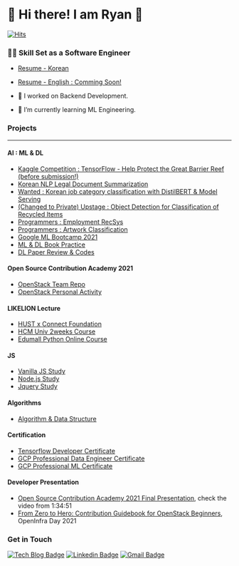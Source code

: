 # 🤖  Hi there! I am Ryan 🐯

[![Hits](https://hits.seeyoufarm.com/api/count/incr/badge.svg?url=https%3A%2F%2Fgithub.com%2FRyanKor&count_bg=%2376FB11&title_bg=%23198BD7&icon=github.svg&icon_color=%23000000&title=Visitors&edge_flat=false)](https://hits.seeyoufarm.com)

### 🏄‍♂️ Skill Set as a Software Engineer

- [Resume - Korean](https://programmers.co.kr/pr/equus3144_2215)
- [Resume - English : Comming Soon!]()

- 🔭 I worked on Backend Development.
- 🌱 I’m currently learning ML Engineering. 


### Projects
---

#### AI : ML & DL
- [Kaggle Competition : TensorFlow - Help Protect the Great Barrier Reef (before submission!)](https://www.kaggle.com/seungtaekim/faster-r-cnn-the-great-barrier-reef)
- [Korean NLP Legal Document Summarization](https://github.com/RyanKor/ko-nlp-legal-docs-summary)
- [Wanted : Korean job category classification with DistilBERT & Model Serving](https://github.com/RyanKor/wanted-pilot)
- [(Changed to Private) Upstage : Object Detection for Classification of Recycled Items](https://github.com/RyanKor/Object-Detection-for-Classification-of-Recycled-Items)
- [Programmers : Employment RecSys](https://github.com/RyanKor/dev-match-recommendation)
- [Programmers : Artwork Classification](https://github.com/RyanKor/dev-match-ML)
- [Google ML Bootcamp 2021](https://github.com/RyanKor/2021-google-ml-bootcamp)
- [ML & DL Book Practice](https://github.com/RyanKor/dl-ml-book-code)
- [DL Paper Review & Codes](https://github.com/RyanKor/DL-Paper-Review-and-Code-Practice)

#### Open Source Contribution Academy 2021

- [OpenStack Team Repo](https://github.com/openstack-kr/contribution-academy-2021)
- [OpenStack Personal Activity](https://github.com/RyanKor/2021-OpenStack-Open-Source-Contribution)

#### LIKELION Lecture

- [HUST x Connect Foundation](https://github.com/RyanKor/connect-foundation-material)
- [HCM Univ 2weeks Course](https://github.com/RyanKor/2weeks-curriculum-for-HCM-Univ)
- [Edumall Python Online Course](https://github.com/RyanKor/likelion-edumall-python-online)

#### JS

- [Vanilla JS Study](https://github.com/RyanKor/vanilla-js-for-bootcamp)
- [Node.js Study](https://github.com/RyanKor/node-js-for-bootcamp)
- [Jquery Study](https://github.com/RyanKor/eating-jquery)

#### Algorithms

- [Algorithm & Data Structure](https://github.com/RyanKor/all-algorithms-and-data-structure)

#### Certification

- [Tensorflow Developer Certificate](https://www.credential.net/8b28d930-5e16-4023-884b-1820fd8d8f5e#gs.h8ighc)
- [GCP Professional Data Engineer Certificate](https://www.credential.net/03537775-3648-4fd1-a06c-8ea02d91613e?key=304142fead33e44f6e01c27b1bc10af50205ada70a1f7d7ce64de1ad27711062)
- [GCP Professional ML Certificate](https://www.credential.net/af17b9d0-9518-4966-a302-4592eb9419ec?key=3a28f329ad8c50f9c7a16071e3b1ccc30e517547b1f34d42f7e6fe7ae6df8959)


#### Developer Presentation

- [Open Source Contribution Academy 2021 Final Presentation](https://www.youtube.com/watch?v=BkwRXD8TzOI), check the video from 1:34:51
- [From Zero to Hero: Contribution Guidebook for OpenStack Beginners](https://drive.google.com/file/d/1mMiv5OrCChglPtHR7247imZ0f91uQg-4/view), OpenInfra Day 2021

### Get in Touch

[![Tech Blog Badge](http://img.shields.io/badge/Medium-000000?style=flat-square&logo=medium&link=https://zzsza.github.io/)](https://medium.com/@equus3144) [![Linkedin Badge](https://img.shields.io/badge/-LinkedIn-blue?style=flat-square&logo=Linkedin&logoColor=white&link=https://www.linkedin.com/in/seung-tae-kim-3bb15715b)](https://www.linkedin.com/in/seung-tae-kim-3bb15715b) [![Gmail Badge](https://img.shields.io/badge/Gmail-d14836?style=flat-square&logo=Gmail&logoColor=white&link=mailto:equus3144@gmail.com)](mailto:equus3144@gmail.com)
